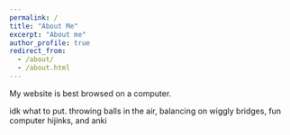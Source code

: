 ```yaml
---
permalink: /
title: "About Me"
excerpt: "About me"
author_profile: true
redirect_from: 
  - /about/
  - /about.html
---
```

My website is best browsed on a computer.

idk what to put. throwing balls in the air, balancing on wiggly bridges, fun computer hijinks, and anki
